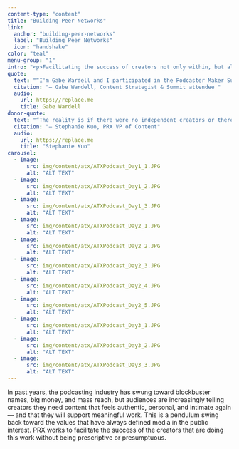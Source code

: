 ```yaml
---
content-type: "content"
title: "Building Peer Networks"
link:
  anchor: "building-peer-networks"
  label: "Building Peer Networks"
  icon: "handshake"
color: "teal"
menu-group: "1"
intro: "<p>Facilitating the success of creators not only within, but also beyond our direct portfolio underpins our commitment to media in the public interest. At Creator Summits, this year hosted by PRX with our partners KUT and KUTX in Austin, TX, and later, WABE in Atlanta, GA, we brought together hundreds of local audio makers to take a pulse of the local creator industry and learn from each other.</p>"
quote:
  text: "“I'm Gabe Wardell and I participated in the Podcaster Maker Summit. It was really a terrific opportunity and a terrific event. And the reason something like this is important is because independent makers need opportunities to really hone their skills and learn how to make quality content over time, right? What's happening right now is the barrier to entry for podcasting is super low, but the barrier to quality depends on people learning the processes and learning how to do it right. So I went into this event and I learned so much, and they led me through this amazing process that by the end of it, I had to reevaluate all the ideas I had going in. But now I know that I'm ready to deliver something of high quality that is built to last.”"
  citation: "— Gabe Wardell, Content Strategist & Summit attendee "
  audio:
    url: https://replace.me
    title: Gabe Wardell
donor-quote:
  text: "“The reality is if there were no independent creators or there were no creators, there would be no companies, there would be nothing that companies could do anything with. Right? And so, I don't want independent creators to look to companies or PRX, solely as the arbiters of taste and of the rules. Like, it's just such a wild west ecosystem that, I think that we can certainly be tent poles in the industry, but what I want most is for independent creators to know that other independent creators exist and that their biggest resource isn't that they get to talk to me is that they get to talk to each other. I want creators to know that the skills, the success, and the keys to success exist amongst themselves, and that we don't, and we can't be there for them all the time, but that we can certainly launch them in the right directions.”"
  citation: "— Stephanie Kuo, PRX VP of Content"
  audio:
    url: https://replace.me
    title: "Stephanie Kuo"
carousel:
  - image:
      src: img/content/atx/ATXPodcast_Day1_1.JPG
      alt: "ALT TEXT"
  - image:
      src: img/content/atx/ATXPodcast_Day1_2.JPG
      alt: "ALT TEXT"
  - image:
      src: img/content/atx/ATXPodcast_Day1_3.JPG
      alt: "ALT TEXT"
  - image:
      src: img/content/atx/ATXPodcast_Day2_1.JPG
      alt: "ALT TEXT"
  - image:
      src: img/content/atx/ATXPodcast_Day2_2.JPG
      alt: "ALT TEXT"
  - image:
      src: img/content/atx/ATXPodcast_Day2_3.JPG
      alt: "ALT TEXT"
  - image:
      src: img/content/atx/ATXPodcast_Day2_4.JPG
      alt: "ALT TEXT"
  - image:
      src: img/content/atx/ATXPodcast_Day2_5.JPG
      alt: "ALT TEXT"
  - image:
      src: img/content/atx/ATXPodcast_Day3_1.JPG
      alt: "ALT TEXT"
  - image:
      src: img/content/atx/ATXPodcast_Day3_2.JPG
      alt: "ALT TEXT"
  - image:
      src: img/content/atx/ATXPodcast_Day3_3.JPG
      alt: "ALT TEXT"
---
```


In past years, the podcasting industry has swung toward blockbuster names, big money, and mass reach, but audiences are increasingly telling creators they need content that feels authentic, personal, and intimate again — and that they will support meaningful work. This is a pendulum swing back toward the values that have always defined media in the public interest. PRX works to facilitate the success of the creators that are doing this work without being prescriptive or presumptuous.
